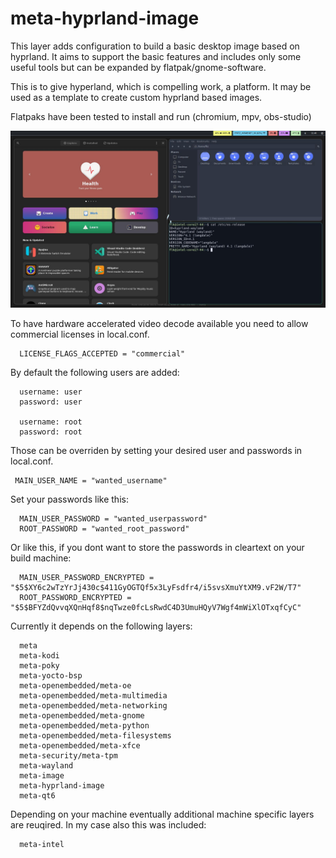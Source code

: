 # meta-hyprland-image

This layer adds configuration to build a basic desktop image based on hyprland.
It aims to support the basic features and includes only some useful tools but can
be expanded by flatpak/gnome-software.

This is to give hyperland, which is compelling work, a platform. It may be used as a
template to create custom hyprland based images.

Flatpaks have been tested to install and run (chromium, mpv, obs-studio)

![Screenshot](https://github.com/MarkusVolk/meta-hyprland-image/blob/master/Screenshot.jpg?raw=true)

To have hardware accelerated video decode available you need to allow commercial licenses in local.conf.

```
  LICENSE_FLAGS_ACCEPTED = "commercial"
```
By default the following users are added:

```
  username: user
  password: user

  username: root
  password: root
```

Those can be overriden by setting your desired user and passwords in local.conf.

 ```
  MAIN_USER_NAME = "wanted_username"
```

Set your passwords like this:

```
  MAIN_USER_PASSWORD = "wanted_userpassword"
  ROOT_PASSWORD = "wanted_root_password"
```

Or like this, if you dont want to store the passwords in cleartext on your build machine:

```
  MAIN_USER_PASSWORD_ENCRYPTED = "$5$XY6c2wTzYrJj430c$411GyOGTQf5x3LyFsdfr4/i5svsXmuYtXM9.vF2W/T7"
  ROOT_PASSWORD_ENCRYPTED = "$5$BFYZdQvvqXQnHqf8$nqTwze0fcLsRwdC4D3UmuHQyV7Wgf4mWiXlOTxqfCyC"
```

Currently it depends on the following layers:

```
  meta
  meta-kodi
  meta-poky
  meta-yocto-bsp
  meta-openembedded/meta-oe
  meta-openembedded/meta-multimedia
  meta-openembedded/meta-networking
  meta-openembedded/meta-gnome
  meta-openembedded/meta-python
  meta-openembedded/meta-filesystems
  meta-openembedded/meta-xfce
  meta-security/meta-tpm
  meta-wayland
  meta-image
  meta-hyprland-image
  meta-qt6
```

Depending on your machine eventually additional machine specific layers are reuqired.
In my case also this was included:


```
  meta-intel
```
